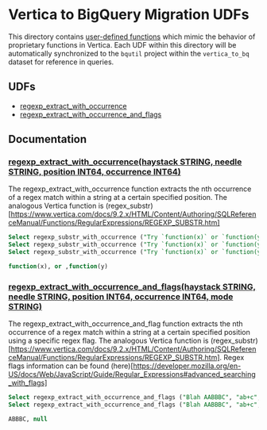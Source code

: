 # Vertica to BigQuery Migration UDFs

This directory contains [user-defined functions](https://cloud.google.com/bigquery/docs/reference/standard-sql/user-defined-functions)
which mimic the behavior of proprietary functions in Vertica. Each UDF within this
directory will be automatically synchronized to the `bqutil` project within the
`vertica_to_bq` dataset for reference in queries.

## UDFs

* [regexp_extract_with_occurrence](#regexp_extract_with_occurrencehaystack-string-needle-string-position-int64-occurrence-int64)
* [regexp_extract_with_occurrence_and_flags](#regexp_extract_with_occurrence_and_flagshaystack-string-needle-string-position-int64-occurrence-int64-mode-string)


## Documentation


### [regexp_extract_with_occurrence(haystack STRING, needle STRING, position INT64, occurrence INT64)](regexp_extract_with_occurrence.sql)
The regexp_extract_with_occurrence function extracts the nth occurrence of a regex match within a string at a certain specified position. The analogous Vertica function is (regex_substr)[https://www.vertica.com/docs/9.2.x/HTML/Content/Authoring/SQLReferenceManual/Functions/RegularExpressions/REGEXP_SUBSTR.htm]
```sql
Select regexp_substr_with_occurrence ("Try `function(x)` or `function(y)`", "`(.+?)`", 2, 2);
Select regexp_substr_with_occurrence ("Try `function(x)` or `function(y)`", "`(.+?)`", 12, 2);
Select regexp_substr_with_occurrence ("Try `function(x)` or `function(y)`", "`(.+?)`", 20, 1)

function(x), or ,function(y)
```


### [regexp_extract_with_occurrence_and_flags(haystack STRING, needle STRING, position INT64, occurrence INT64, mode STRING)](regexp_extract_with_occurrence_and_flag.sql)
The regexp_extract_with_occurrence_and_flag function extracts the nth occurrence of a regex match within a string at a certain specified position using a specific regex flag. The analogous Vertica function is (regex_substr)[https://www.vertica.com/docs/9.2.x/HTML/Content/Authoring/SQLReferenceManual/Functions/RegularExpressions/REGEXP_SUBSTR.htm]. Regex flags information can be found (here)[https://developer.mozilla.org/en-US/docs/Web/JavaScript/Guide/Regular_Expressions#advanced_searching_with_flags]
```sql
Select regexp_extract_with_occurrence_and_flags ("Blah AABBBC", "ab+c", 3, 1, 'i')
Select regexp_extract_with_occurrence_and_flags ("Blah AABBBC", "ab+c", 3, 1, '')

ABBBC, null
```

